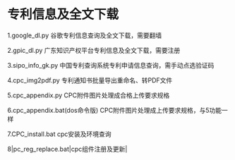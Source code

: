 # 专利信息及全文下载

1.google_dl.py
谷歌专利信息查询及全文下载，需要翻墙

2.gpic_dl.py
广东知识产权平台专利信息及全文下载，需要注册

3.sipo_info_gk.py
中国专利查询系统专利申请信息查询，需手动点选验证码

4.cpc_img2pdf.py
专利通知书批量导出重命名、转PDF文件

5.cpc_appendix.py
CPC附件图片处理成合格上传要求规格

6.cpc_appendix.bat(dos命令版)
CPC附件图片处理成上传要求规格，与5功能一样

7.CPC_install.bat
cpc安装及环境查询

8|pc_reg_replace.bat|cpc组件注册及更新|
